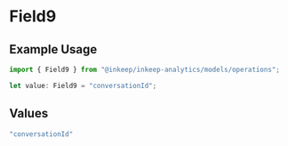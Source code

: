 # Field9

## Example Usage

```typescript
import { Field9 } from "@inkeep/inkeep-analytics/models/operations";

let value: Field9 = "conversationId";
```

## Values

```typescript
"conversationId"
```